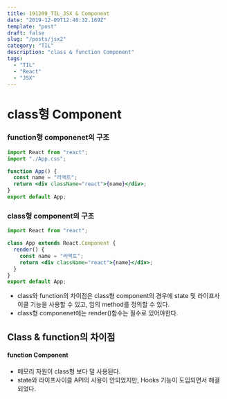 ```yaml
---
title: 191209_TIL_JSX & Component
date: "2019-12-09T12:40:32.169Z"
template: "post"
draft: false
slug: "/posts/jsx2"
category: "TIL"
description: "class & function Component"
tags:
  - "TIL"
  - "React"
  - "JSX"
---
```


# class형 Component

### function형 componenet의 구조

```jsx
import React from "react";
import "./App.css";

function App() {
  const name = "리액트";
  return <div className="react">{name}</div>;
}
export default App;
```

### class형 component의 구조

```jsx
import React from "react";

class App extends React.Component {
  render() {
    const name = "리액트";
    return <div className="react">{name}</div>;
  }
}
export default App;
```

- class와 function의 차이점은 class형 component의 경우에 state 및 라이프사이클 기능을 사용할 수 있고, 임의 method를 정의할 수 있다.
- class형 componenet에는 render()함수는 필수로 있어야한다.

## Class & function의 차이점

#### function Component

- 메모리 자원이 class형 보다 덜 사용된다.
- state와 라이프사이클 API의 사용이 안되었지만, Hooks 기능이 도입되면서 해결되었다.
